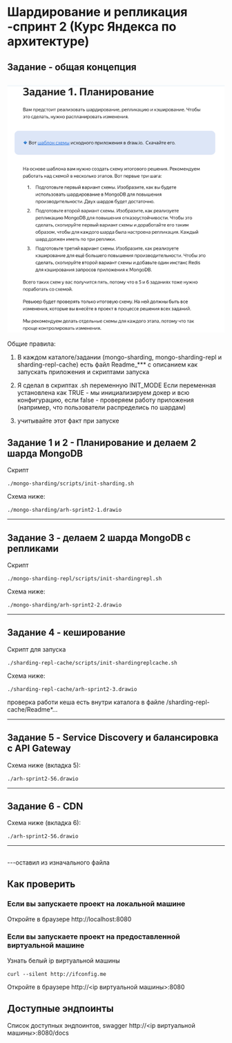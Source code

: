 # Шардирование и репликация -спринт 2 (Курс Яндекса по архитектуре)

## Задание - общая концепция
##

![img.png](img.png)

Общие правила:

1. В каждом каталоге/задании (mongo-sharding, mongo-sharding-repl и sharding-repl-cache) 
есть файл Readme_*** с описанием как запускать приложения и скриптами запуска
2. Я сделал в скриптах .sh переменную INIT_MODE
Если переменная установлена как TRUE - мы инициализируем докер и всю конфигурацию, 
если false - проверяем работу приложения (например, что пользователи распределись по шардам)

3. учитывайте этот факт при запуске

## Задание 1 и 2 - Планирование и делаем 2 шарда MongoDB

Скрипт

```shell
./mongo-sharding/scripts/init-sharding.sh
```

Схема ниже:

```
./mongo-sharding/arh-sprint2-1.drawio
```
***

## Задание 3 - делаем 2 шарда MongoDB c репликами

Скрипт

```shell
./mongo-sharding-repl/scripts/init-shardingrepl.sh
```

Схема ниже:

```
./mongo-sharding/arh-sprint2-2.drawio
```

*** 

## Задание 4 - кеширование

Скрипт для запуска

```shell
./sharding-repl-cache/scripts/init-shardingreplcache.sh
```
Схема ниже:

```
./sharding-repl-cache/arh-sprint2-3.drawio
```
проверка работи кеша есть внутри каталога в файле /sharding-repl-cache/Readme*...

***

## Задание 5 - Service Discovery и балансировка с API Gateway

Схема ниже (вкладка 5):

```
./arh-sprint2-56.drawio
```

***
## Задание 6 - CDN

Схема ниже (вкладка 6):

```
./arh-sprint2-56.drawio
```

***
##

---оставил из изначального файла
## Как проверить

### Если вы запускаете проект на локальной машине

Откройте в браузере http://localhost:8080

### Если вы запускаете проект на предоставленной виртуальной машине

Узнать белый ip виртуальной машины

```shell
curl --silent http://ifconfig.me
```

Откройте в браузере http://<ip виртуальной машины>:8080

## Доступные эндпоинты

Список доступных эндпоинтов, swagger http://<ip виртуальной машины>:8080/docs